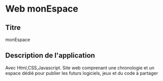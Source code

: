 # Web monEspace

## Titre
monEspace

## Description de l'application
Avec Html,CSS,Javascript. 
Site web comprenant une chronologie et un espace dédié pour publier les futurs logiciels, jeux et du code à partager

